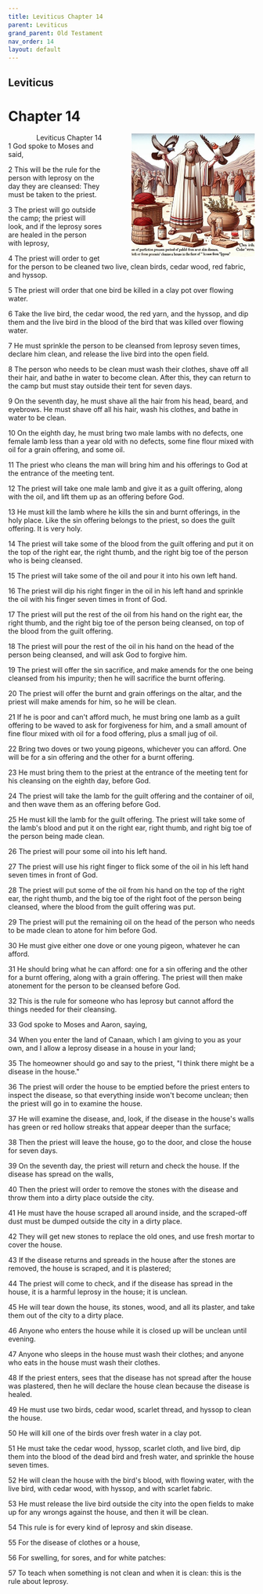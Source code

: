 ```yaml
---
title: Leviticus Chapter 14
parent: Leviticus
grand_parent: Old Testament
nav_order: 14
layout: default
---
```


## Leviticus

# Chapter 14

<div style="clear: both; text-align: right;">
    <img src="/assets/Image/Leviticus/500/14.jpg" alt="Leviticus Chapter 14" class="chapter-image" style="max-width: 50%; height: auto; float: right; margin: 0 0 10px 10px; padding-left: 10%;">
    <figcaption style="font-size: 14px;">Leviticus Chapter 14</figcaption>
</div>
1 God spoke to Moses and said,

2 This will be the rule for the person with leprosy on the day they are cleansed: They must be taken to the priest.

3 The priest will go outside the camp; the priest will look, and if the leprosy sores are healed in the person with leprosy,

4 The priest will order to get for the person to be cleaned two live, clean birds, cedar wood, red fabric, and hyssop.

5 The priest will order that one bird be killed in a clay pot over flowing water.

6 Take the live bird, the cedar wood, the red yarn, and the hyssop, and dip them and the live bird in the blood of the bird that was killed over flowing water.

7 He must sprinkle the person to be cleansed from leprosy seven times, declare him clean, and release the live bird into the open field.

8 The person who needs to be clean must wash their clothes, shave off all their hair, and bathe in water to become clean. After this, they can return to the camp but must stay outside their tent for seven days.

9 On the seventh day, he must shave all the hair from his head, beard, and eyebrows. He must shave off all his hair, wash his clothes, and bathe in water to be clean.

10 On the eighth day, he must bring two male lambs with no defects, one female lamb less than a year old with no defects, some fine flour mixed with oil for a grain offering, and some oil.

11 The priest who cleans the man will bring him and his offerings to God at the entrance of the meeting tent.

12 The priest will take one male lamb and give it as a guilt offering, along with the oil, and lift them up as an offering before God.

13 He must kill the lamb where he kills the sin and burnt offerings, in the holy place. Like the sin offering belongs to the priest, so does the guilt offering. It is very holy.

14 The priest will take some of the blood from the guilt offering and put it on the top of the right ear, the right thumb, and the right big toe of the person who is being cleansed.

15 The priest will take some of the oil and pour it into his own left hand.

16 The priest will dip his right finger in the oil in his left hand and sprinkle the oil with his finger seven times in front of God.

17 The priest will put the rest of the oil from his hand on the right ear, the right thumb, and the right big toe of the person being cleansed, on top of the blood from the guilt offering.

18 The priest will pour the rest of the oil in his hand on the head of the person being cleansed, and will ask God to forgive him.

19 The priest will offer the sin sacrifice, and make amends for the one being cleansed from his impurity; then he will sacrifice the burnt offering.

20 The priest will offer the burnt and grain offerings on the altar, and the priest will make amends for him, so he will be clean.

21 If he is poor and can't afford much, he must bring one lamb as a guilt offering to be waved to ask for forgiveness for him, and a small amount of fine flour mixed with oil for a food offering, plus a small jug of oil.

22 Bring two doves or two young pigeons, whichever you can afford. One will be for a sin offering and the other for a burnt offering.

23 He must bring them to the priest at the entrance of the meeting tent for his cleansing on the eighth day, before God.

24 The priest will take the lamb for the guilt offering and the container of oil, and then wave them as an offering before God.

25 He must kill the lamb for the guilt offering. The priest will take some of the lamb's blood and put it on the right ear, right thumb, and right big toe of the person being made clean.

26 The priest will pour some oil into his left hand.

27 The priest will use his right finger to flick some of the oil in his left hand seven times in front of God.

28 The priest will put some of the oil from his hand on the top of the right ear, the right thumb, and the big toe of the right foot of the person being cleansed, where the blood from the guilt offering was put.

29 The priest will put the remaining oil on the head of the person who needs to be made clean to atone for him before God.

30 He must give either one dove or one young pigeon, whatever he can afford.

31 He should bring what he can afford: one for a sin offering and the other for a burnt offering, along with a grain offering. The priest will then make atonement for the person to be cleansed before God.

32 This is the rule for someone who has leprosy but cannot afford the things needed for their cleansing.

33 God spoke to Moses and Aaron, saying,

34 When you enter the land of Canaan, which I am giving to you as your own, and I allow a leprosy disease in a house in your land;

35 The homeowner should go and say to the priest, "I think there might be a disease in the house."

36 The priest will order the house to be emptied before the priest enters to inspect the disease, so that everything inside won't become unclean; then the priest will go in to examine the house.

37 He will examine the disease, and, look, if the disease in the house's walls has green or red hollow streaks that appear deeper than the surface;

38 Then the priest will leave the house, go to the door, and close the house for seven days.

39 On the seventh day, the priest will return and check the house. If the disease has spread on the walls,

40 Then the priest will order to remove the stones with the disease and throw them into a dirty place outside the city.

41 He must have the house scraped all around inside, and the scraped-off dust must be dumped outside the city in a dirty place.

42 They will get new stones to replace the old ones, and use fresh mortar to cover the house.

43 If the disease returns and spreads in the house after the stones are removed, the house is scraped, and it is plastered;

44 The priest will come to check, and if the disease has spread in the house, it is a harmful leprosy in the house; it is unclean.

45 He will tear down the house, its stones, wood, and all its plaster, and take them out of the city to a dirty place.

46 Anyone who enters the house while it is closed up will be unclean until evening.

47 Anyone who sleeps in the house must wash their clothes; and anyone who eats in the house must wash their clothes.

48 If the priest enters, sees that the disease has not spread after the house was plastered, then he will declare the house clean because the disease is healed.

49 He must use two birds, cedar wood, scarlet thread, and hyssop to clean the house.

50 He will kill one of the birds over fresh water in a clay pot.

51 He must take the cedar wood, hyssop, scarlet cloth, and live bird, dip them into the blood of the dead bird and fresh water, and sprinkle the house seven times.

52 He will clean the house with the bird's blood, with flowing water, with the live bird, with cedar wood, with hyssop, and with scarlet fabric.

53 He must release the live bird outside the city into the open fields to make up for any wrongs against the house, and then it will be clean.

54 This rule is for every kind of leprosy and skin disease.

55 For the disease of clothes or a house,

56 For swelling, for sores, and for white patches:

57 To teach when something is not clean and when it is clean: this is the rule about leprosy.


